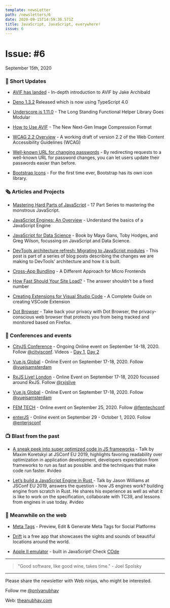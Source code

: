 ```yaml
---
template: newsLetter
path: /newsletters/6
date: 2020-09-15T14:59:36.571Z
title: JavaScript, JavaScript, everywhere!
issue: 6
---
```


# Issue: #6

September 15th, 2020

### 📌 Short Updates

-   [AVIF has landed](https://jakearchibald.com/2020/avif-has-landed) - In-depth introduction to AVIF by Jake Archibald

-   [Deno 1.3.2](https://github.com/denoland/deno/releases/tag/v1.3.2) Released which is now using TypeScript 4.0

-   [Underscore.js 1.11.0](https://underscorejs.org/#1.11.0) - The Long Standing Functional Helper Library Goes Modular

-   [How to Use AVIF](https://reachlightspeed.com/blog/using-the-new-high-performance-avif-image-format-on-the-web-today/) - The New Next-Gen Image Compression Format

-   [WCAG 2.2 Overview](https://webaim.org/blog/wcag-2-2-overview-and-feedback/) - A working draft of version 2.2 of the Web Content Accessibility Guidelines (WCAG)

-   [Well-known URL for changing passwords](https://web.dev/change-password-url/) - By redirecting requests to a well-known URL for password changes, you can let users update their passwords easier than before.

-   [Bootstrap Icons](https://icons.getbootstrap.com/) - For the first time ever, Bootstrap has its own icon library.

### 🗞 Articles and Projects

-   [Mastering Hard Parts of JavaScript](https://dev.to/ryanameri/mastering-hard-parts-of-javascript-callbacks-i-3aj0) - 17 Part Series to mastering the monstrous JavaScript.

-   [JavaScript Engines: An Overview](https://blog.bitsrc.io/javascript-engines-an-overview-2162bffa1187) - Understand the basics of a JavaScript Engine

-   [JavaScript for Data Science](https://js4ds.org/) - Book by Maya Gans, Toby Hodges, and Greg Wilson, focussing on JavaScript and Data Science.

-   [DevTools architecture refresh: Migrating to JavaScript modules](https://developers.google.com/web/updates/2020/09/migrating-to-js-modules) - This post is part of a series of blog posts describing the changes we are making to DevTools' architecture and how it is built.

-   [Cross-App Bundling](https://medium.com/swlh/cross-app-bundling-a-different-approach-for-micro-frontends-e4f212b6a9a) - A Different Approach for Micro Frontends

-   [How Fast Should Your Site Load?](https://medium.com/firebase-developers/how-fast-should-your-site-load-cfb14be48e8b) - The answer shouldn’t be a fixed number

-   [Creating Extensions for Visual Studio Code](https://www.syncfusion.com/blogs/post/creating-extensions-for-visual-studio-code-a-complete-guide.aspx) - A Complete Guide on creating VSCode Extension

-   [Dot Browser](https://github.com/dothq/browser) - Take back your privacy with Dot Browser, the privacy-conscious web browser that protects you from being tracked and monitored based on Firefox.

### 🧩 Conferences and events

-   [CityJS Conference](https://cityjsconf.org/) - Ongoing Online event on September 14-18, 2020. Follow [@cityjsconf](https://twitter.com/cityjsconf). Videos - [Day 1](https://www.youtube.com/watch?v=sP7dtZm_Wx0), [Day 2](https://www.youtube.com/watch?v=UefUuT-M1qQ)

-   [Vue.js Global](https://www.vuejs.amsterdam/) - Online Event on September 17-18, 2020. Follow [@vuejsamsterdam](https://twitter.com/@vuejsamsterdam)

-   [RxJS Live! London](https://www.rxjs.live/london) - Online Event on September 17-18, 2020 focussed around RxJS. Follow [@rxjslive](https://twitter.com/RxJSlive)

-   [Vue.js Global](https://www.vuejs.amsterdam/) - Online Event on September 17-18, 2020. Follow [@vuejsamsterdam](https://twitter.com/vuejsamsterdam)

-   [FEM TECH](https://femtechconf.com/) - Online event on September 25, 2020. Follow [@femtechconf](https://twitter.com/femtechconf)

-   [enterJS](https://enterjs.de/) - Online event on September 29 - October 1, 2020. Follow [@enterjsconf](https://twitter.com/enterjsconf)

### 📺 Blast from the past

-   [A sneak peek into super optimized code in JS frameworks](https://www.youtube.com/watch?v=_VHNTC67NR8) - Talk by Maxim Koretskyi at JSConf EU 2019, highlights favoring readability over optimization in application development, developers expectation from frameworks to run as fast as possible. and the techniques that make code run faster. #video

-   [Let’s build a JavaScript Engine in Rust ](https://www.youtube.com/watch?v=_uD2pijcSi4) - Talk by Jason Williams at JSConf EU 2019, answers the question - how JS engines work? building engine from scratch in Rust. He shares his experience as well as what it is like to work on the specification, collaborate with TC39, and lessons from engines in use today. #video

### 🎨 Meanwhile on the web

-   [Meta Tags](https://metatags.io/) - Preview, Edit & Generate Meta Tags for Social Platforms

-   [Drift](https://driftapp.co/) is a free app that showcases the sights and sounds of beautiful locations around the world.

-   [Apple II emulator](https://www.scullinsteel.com/apple2/) - built in JavaScript! Check [COde](https://github.com/whscullin/apple2js)

---

> "Good software, like good wine, takes time." - Joel Spolsky

---

Please share the newsletter with Web ninjas, who might be interested.

Follow me [@onlyanubhav](https://twitter.com/onlyanubhav)

Web: [theanubhav.com](http://theanubhav.com/)
